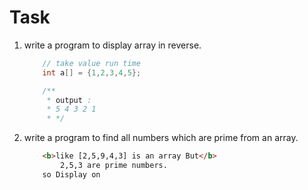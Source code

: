 # Task

1. write a program to display array in reverse.
	```java
		// take value run time
		int a[] = {1,2,3,4,5};

		/**
		 * output :
		 * 5 4 3 2 1
		 * */
	```

2. write a program to find all numbers which are prime from an array.

	```html
		<b>like [2,5,9,4,3] is an array But</b> 
			2,5,3 are prime numbers. 
		so Display on
	```